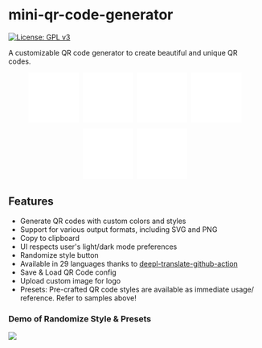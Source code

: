 # mini-qr-code-generator

[![License: GPL v3](https://img.shields.io/badge/License-GPLv3-blue.svg)](https://www.gnu.org/licenses/gpl-3.0)

A customizable QR code generator to create beautiful and unique QR codes.

<div style="display:flex; flex-direction:row; flex-wrap:wrap; justify-content:center; gap:8px;">
    <a href="https://github.com/lyqht"><img width="100" src="public/presets/lyqht.svg" /></a>
    <a href="https://www.padlet.com"><img width="100" src="public/presets/padlet.svg" /></a>
    <a href="https://www.uilicious.com">
    <img width="100" src="public/presets/uilicious.svg" />
    </a>
    <a href="https://www.supabase.com"><img width="100" src="public/presets/supabase-green.svg" /></a>
    <a href="https://www.vercel.com"><img width="100" src="public/presets/vercel-dark.svg" /></a>
    <a href="https://viteconf.org/"><img width="100" src="public/presets/viteconf2023.svg" /></a>
</div>

## Features

- Generate QR codes with custom colors and styles
- Support for various output formats, including SVG and PNG
- Copy to clipboard
- UI respects user's light/dark mode preferences
- Randomize style button
- Available in 29 languages thanks to [deepl-translate-github-action](https://github.com/lyqht/deepl-translate-github-action)
- Save & Load QR Code config
- Upload custom image for logo
- Presets: Pre-crafted QR code styles are available as immediate usage/ reference. Refer to samples above!

### Demo of Randomize Style & Presets

![](public/app_preview.gif)
